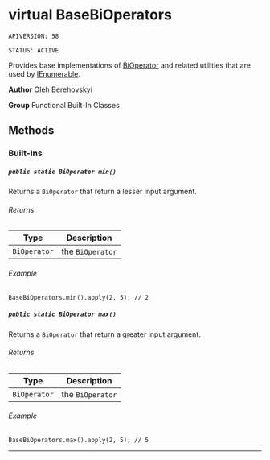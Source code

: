 # virtual BaseBiOperators

`APIVERSION: 58`

`STATUS: ACTIVE`

Provides base implementations of [BiOperator](/docs/Functional-Abstract-Classes/BiOperator.md)
and related utilities that are used by [IEnumerable](IEnumerable).


**Author** Oleh Berehovskyi


**Group** Functional Built-In Classes

## Methods
### Built-Ins
##### `public static BiOperator min()`

Returns a `BiOperator` that return a lesser input argument.

###### Returns

|Type|Description|
|---|---|
|`BiOperator`|the `BiOperator`|

###### Example
```apex
BaseBiOperators.min().apply(2, 5); // 2
```


##### `public static BiOperator max()`

Returns a `BiOperator` that return a greater input argument.

###### Returns

|Type|Description|
|---|---|
|`BiOperator`|the `BiOperator`|

###### Example
```apex
BaseBiOperators.max().apply(2, 5); // 5
```


---
